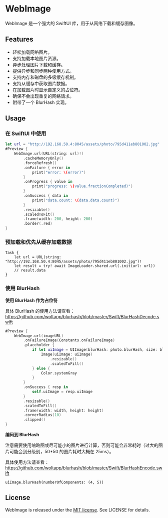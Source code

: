 # WebImage

WebImage 是一个强大的 SwiftUI 库，用于从网络下载和缓存图像。

## Features

* 轻松加载网络图片。
* 支持加载本地图片资源。
* 异步处理图片下载和缓存。
* 提供异步和同步两种使用方式。
* 支持内存和磁盘的多级缓存机制。
* 支持从缓存中获取图片数据。
* 在加载图片时显示自定义的占位符。
* 确保不会出现重复的网络请求。
* 附带了一个 BlurHash 实现。

## Usage

### 在 SwiftUI 中使用

```swift
let url = "http://192.168.50.4:8045/assets/photo/795d411eb801002.jpg"
#Preview {
    WebImage.url(URL(string: url)!)
        .cacheMemoryOnly()
        .forceRefresh()
        .onFailure { error in
            print("error: \(error)")
        }
        .onProgress { value in
            print("progress: \(value.fractionCompleted)")
        }
        .onSuccess { data in
            print("data.count: \(data.data.count)")
        }
        .resizable()
        .scaledToFit()
        .frame(width: 200, height: 200)
        .border(.red)
}
```

### 预加载和优先从缓存加载数据

```
Task {
    let url = URL(string: "http://192.168.50.4:8045/assets/photo/795d411eb801002.jpg")!
    let result = try! await ImageLoader.shared.url(.init(url: url))
    // result.data
}

```

### 使用 BlurHash

**使用 BlurHash 作为占位符** 
 
具体 BlurHash 的使用方法请查看：https://github.com/woltapp/blurhash/blob/master/Swift/BlurHashDecode.swift

```swift
#Preview {
    WebImage.url(imageURL)
        .onFailureImage(Constants.onFailureImage)
        .placeholder {
            if let uiImage = UIImage(blurHash: photo.blurHash, size: blurSize) {
                Image(uiImage: uiImage)
                    .resizable()
                    .scaledToFill()
            } else {
                Color.systemGray
            }
        }
        .onSuccess { resp in
            self.uiImage = resp.uiImage
        }
        .resizable()
        .scaledToFill()
        .frame(width: width, height: height)
        .cornerRadius(10)
        .clipped()
}
```

**编码到 BlurHash**

注意需要使用缩略图或尽可能小的图片进行计算，否则可能会非常耗时（过大的图片可能会到分级别，50*50 的图片耗时大概在 25ms）。

具体使用方法请查看：https://github.com/woltapp/blurhash/blob/master/Swift/BlurHashEncode.swift

```
uiImage.blurHash(numberOfComponents: (4, 5))
```

## License

WebImage is released under the [MIT license](./LICENSE). See LICENSE for details.


